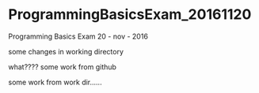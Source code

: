 # ProgrammingBasicsExam_20161120
Programming Basics Exam 20 - nov - 2016

some changes in working directory

what????
some work from github

some work from work dir......

